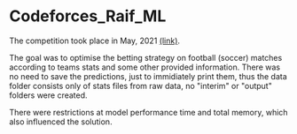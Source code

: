 # Codeforces_Raif_ML
The competition took place in May, 2021 <a href="https://codeforces.com/contest/1522/problem/A" target="_blank">(link)</a>.


The goal was to optimise the betting strategy on football (soccer) matches according to teams stats and some other provided information. There was no need to save the predictions, just to immidiately print them, thus the data folder consists only of stats files from raw data, no "interim" or "output" folders were created.

There were restrictions at model performance time and total memory, which also influenced the solution.
